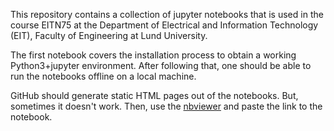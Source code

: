 This repository contains a collection of jupyter notebooks that is used in the course EITN75 at the Department of Electrical and Information Technology (EIT), Faculty of Engineering at Lund University.

The first notebook covers the installation process to obtain a working Python3+jupyter environment. After following that, one should be able to run the notebooks offline on a local machine.

GitHub should generate static HTML pages out of the notebooks. But, sometimes it doesn't work. Then, use the [nbviewer](https://nbviewer.jupyter.org) and paste the link to the notebook.
